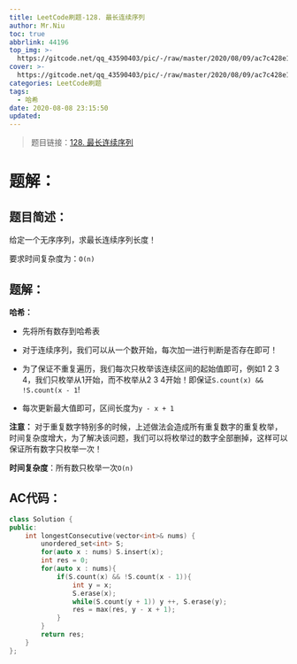```yaml
---
title: LeetCode刷题-128. 最长连续序列
author: Mr.Niu
toc: true
abbrlink: 44196
top_img: >-
  https://gitcode.net/qq_43590403/pic/-/raw/master/2020/08/09/ac7c428e16634f1aa7e9b851c0847fe9.png
cover: >-
  https://gitcode.net/qq_43590403/pic/-/raw/master/2020/08/09/ac7c428e16634f1aa7e9b851c0847fe9.png
categories: LeetCode刷题
tags:
  - 哈希
date: 2020-08-08 23:15:50
updated:
---
```




> 题目链接：[128. 最长连续序列](https://leetcode-cn.com/problems/longest-consecutive-sequence/)



# 题解：



> 



## 题目简述：

给定一个无序序列，求最长连续序列长度！

要求时间复杂度为：`O(n)`

## 题解：



**哈希：**

- 先将所有数存到哈希表

- 对于连续序列，我们可以从一个数开始，每次加一进行判断是否存在即可！
- 为了保证不重复遍历，我们每次只枚举该连续区间的起始值即可，例如1 2 3 4，我们只枚举从1开始，而不枚举从2 3 4开始！即保证`S.count(x) && !S.count(x - 1`!
- 每次更新最大值即可，区间长度为`y - x + 1`



**注意：** 对于重复数字特别多的时候，上述做法会造成所有重复数字的重复枚举，时间复杂度增大，为了解决该问题，我们可以将枚举过的数字全部删掉，这样可以保证所有数字只枚举一次！



**时间复杂度**：所有数只枚举一次`O(n)`

## AC代码：



```c++
class Solution {
public:
    int longestConsecutive(vector<int>& nums) {
        unordered_set<int> S;
        for(auto x : nums) S.insert(x);
        int res = 0;
        for(auto x : nums){
            if(S.count(x) && !S.count(x - 1)){
                int y = x;
                S.erase(x);
                while(S.count(y + 1)) y ++, S.erase(y);
                res = max(res, y - x + 1);
            }
        }
        return res;
    }
};
```




